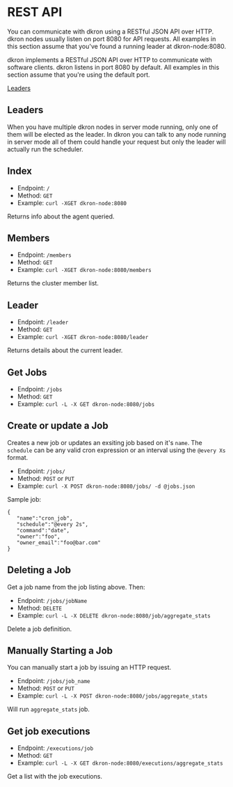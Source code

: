 # REST API

You can communicate with dkron using a RESTful JSON API over HTTP. dkron nodes usually listen on port 8080 for API requests. All examples in this section assume that you've found a running leader at dkron-node:8080.

dkron implements a RESTful JSON API over HTTP to communicate with software clients. dkron listens in port 8080 by default. All examples in this section assume that you're using the default port.

[Leaders](#leaders)

## Leaders

When you have multiple dkron nodes in server mode running, only one of them will be elected as the leader. In dkron you can talk to any node running in server mode all of them could handle your request but only the leader will actually run the scheduler.

## Index

- Endpoint: `/`
- Method: `GET`
- Example: `curl -XGET dkron-node:8080`

Returns info about the agent queried.

## Members

- Endpoint: `/members`
- Method: `GET`
- Example: `curl -XGET dkron-node:8080/members`

Returns the cluster member list.

## Leader

- Endpoint: `/leader`
- Method: `GET`
- Example: `curl -XGET dkron-node:8080/leader`

Returns details about the current leader.

## Get Jobs

- Endpoint: `/jobs`
- Method: `GET`
- Example: `curl -L -X GET dkron-node:8080/jobs`

## Create or update a Job

Creates a new job or updates an exsiting job based on it's `name`. The `schedule` can be any valid cron expression or an interval using the `@every Xs` format.

- Endpoint: `/jobs/`
- Method: `POST` or `PUT`
- Example: `curl -X POST dkron-node:8080/jobs/ -d @jobs.json`

Sample job:

```
{
   "name":"cron_job",
   "schedule":"@every 2s",
   "command":"date",
   "owner":"foo",
   "owner_email":"foo@bar.com"
}
```

## Deleting a Job

Get a job name from the job listing above. Then:

- Endpoint: `/jobs/jobName`
- Method: `DELETE`
- Example: `curl -L -X DELETE dkron-node:8080/job/aggregate_stats`

Delete a job definition.

## Manually Starting a Job

You can manually start a job by issuing an HTTP request.

- Endpoint: `/jobs/job_name`
- Method: `POST` or `PUT`
- Example: `curl -L -X POST dkron-node:8080/jobs/aggregate_stats`

Will run `aggregate_stats` job.

## Get job executions

- Endpoint: `/executions/job`
- Method: `GET`
- Example: `curl -L -X GET dkron-node:8080/executions/aggregate_stats`

Get a list with the job executions.
